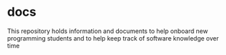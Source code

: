 # docs

This repository holds information and documents to help onboard new programming students and to help keep track of software knowledge over time